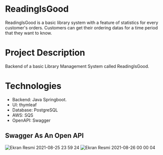 # ReadingIsGood
ReadingIsGood is a basic library system with a feature of statistics for every customer's orders. Customers can get their ordering datas for a time period that they want to know.

# Project Description
Backend of a basic Library Management System called ReadingIsGood.

# Technologies
* Backend: Java Springboot.
* UI: thymleaf
* Database: PostgreSQL
* AWS: SQS
* OpenAPI: Swagger

## Swagger As An Open API
![Ekran Resmi 2021-08-25 23 59 24](https://user-images.githubusercontent.com/63503839/130864440-cac94e30-9a7d-4d06-ba89-f02a689d823a.png)
![Ekran Resmi 2021-08-26 00 00 04](https://user-images.githubusercontent.com/63503839/130864561-2c85e2b8-92cc-4700-b9cd-9cdf29b5d6e3.png)
